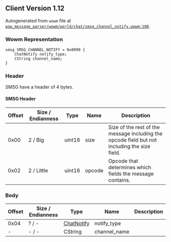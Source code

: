 ## Client Version 1.12

Autogenerated from `wowm` file at [`wow_message_parser/wowm/world/chat/smsg_channel_notify.wowm:100`](https://github.com/gtker/wow_messages/tree/main/wow_message_parser/wowm/world/chat/smsg_channel_notify.wowm#L100).

### Wowm Representation
```rust,ignore
smsg SMSG_CHANNEL_NOTIFY = 0x0099 {
    ChatNotify notify_type;
    CString channel_name;
}
```
### Header
SMSG have a header of 4 bytes.

#### SMSG Header
| Offset | Size / Endianness | Type   | Name   | Description |
| ------ | ----------------- | ------ | ------ | ----------- |
| 0x00   | 2 / Big           | uint16 | size   | Size of the rest of the message including the opcode field but not including the size field.|
| 0x02   | 2 / Little        | uint16 | opcode | Opcode that determines which fields the message contains.|
### Body
| Offset | Size / Endianness | Type | Name | Description |
| ------ | ----------------- | ---- | ---- | ----------- |
| 0x04 | ? / - | [ChatNotify](chatnotify.md) | notify_type |  |
| - | - / - | CString | channel_name |  |
